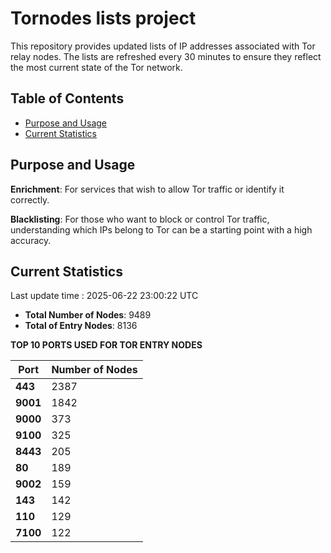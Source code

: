 # Tornodes lists project

This repository provides updated lists of IP addresses associated with Tor relay nodes. The lists are refreshed every 30 minutes to ensure they reflect the most current state of the Tor network.

## Table of Contents

- [Purpose and Usage](#purpose-and-usage)
- [Current Statistics](#current-statistics)


## Purpose and Usage

**Enrichment**: For services that wish to allow Tor traffic or identify it correctly.

**Blacklisting**: For those who want to block or control Tor traffic, understanding which IPs belong to Tor can be a starting point with a high accuracy.

## Current Statistics

Last update time : 2025-06-22 23:00:22 UTC

- **Total Number of Nodes**: 9489
- **Total of Entry Nodes**: 8136

**TOP 10 PORTS USED FOR TOR ENTRY NODES**

| **Port** | **Number of Nodes** |
|------|-----------------|
| **443**   | 2387  |
| **9001**   | 1842  |
| **9000**   | 373  |
| **9100**   | 325  |
| **8443**   | 205  |
| **80**   | 189  |
| **9002**   | 159  |
| **143**   | 142  |
| **110**   | 129  |
| **7100**   | 122  |

